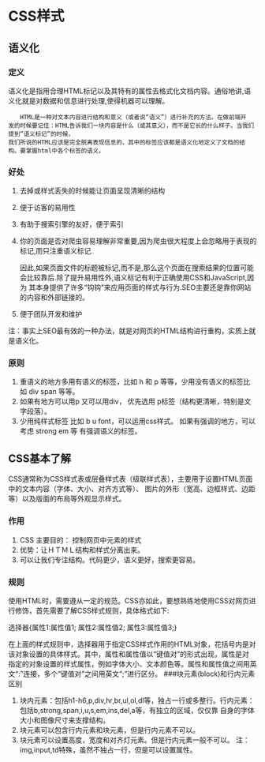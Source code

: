 # CSS样式
## 语义化
### 定义

语义化是指用合理HTML标记以及其特有的属性去格式化文档内容。通俗地讲,语义化就是对数据和信息进行处理,使得机器可以理解。

    　　HTML是一种对文本内容进行结构和意义（或者说“语义”）进行补充的方法。在做前端开
    发的时候要记住：HTML告诉我们一块内容是什么（或其意义），而不是它长的什么样子。当我们提到“语义标记”的时候，
    我们所说的HTML应该是完全脱离表现信息的，其中的标签应该都是语义化地定义了文档的结构。要掌握html中各个标签的语义。
### 好处
1. 去掉或样式丢失的时候能让页面呈现清晰的结构
2. 便于访客的易用性
3. 有助于搜索引擎的友好，便于索引
4. 你的页面是否对爬虫容易理解非常重要,因为爬虫很大程度上会忽略用于表现的标记,而只注重语义标记.

   因此,如果页面文件的标题被标记,而不是,那么这个页面在搜索结果的位置可能会比较靠后.除了提升易用性外,语义标记有利于正确使用CSS和JavaScript,因为
其本身提供了许多“钩钩”来应用页面的样式与行为.SEO主要还是靠你网站的内容和外部链接的。
5. 便于团队开发和维护

注：事实上SEO最有效的一种办法，就是对网页的HTML结构进行重构，实质上就是语义化。

### 原则
1. 重语义的地方多用有语义的标签，比如 h 和 p 等等，少用没有语义的标签比如 div span 等等。
2. 如果有地方可以用p 又可以用div， 优先选用 p标签（结构更清晰，特别是文字段落）。
3. 少用纯样式标签 比如 b u font，可以运用css样式。 如果有强调的地方，可以考虑 strong em 等 有强调语义的标签。
## CSS基本了解
CSS通常称为CSS样式表或层叠样式表（级联样式表），主要用于设置HTML页面中的文本内容（字体、大小、对齐方式等）、
图片的外形（宽高、边框样式、边距等）以及版面的布局等外观显示样式。
### 作用
1. CSS 主要目的： 控制网页中元素的样式
2. 优势：让ＨＴＭＬ结构和样式分离出来。
3. 可以让我们专注结构。代码更少，语义更好，搜索更容易。
### 规则
使用HTML时，需要遵从一定的规范。CSS亦如此，要想熟练地使用CSS对网页进行修饰，首先需要了解CSS样式规则，具体格式如下:

选择器{属性1:属性值1; 属性2:属性值2; 属性3:属性值3;}

在上面的样式规则中，选择器用于指定CSS样式作用的HTML对象，花括号内是对该对象设置的具体样式。其中，属性和属性值以“键值对”的形式出现，属性是对
指定的对象设置的样式属性，例如字体大小、文本颜色等。属性和属性值之间用英文“:”连接，多个“键值对”之间用英文“;”进行区分。
###块元素(block)和行内元素区别
1. 块内元素：包括h1-h6,p,div,hr,br,ul,ol,dl等，独占一行或多整行。行内元素：包括b,strong,span,i,u,s,em,ins,del,a等，有独立的区域，仅仅靠
自身的字体大小和图像尺寸来支撑结构。
2. 块元素可以包含行内元素和块元素，但是行内元素不可以。
3. 块元素可以设置高度，宽度和对齐灯元素。但是行内元素一般不可以。
注：img,input,td特殊，虽然不独占一行，但是可以设置属性。
